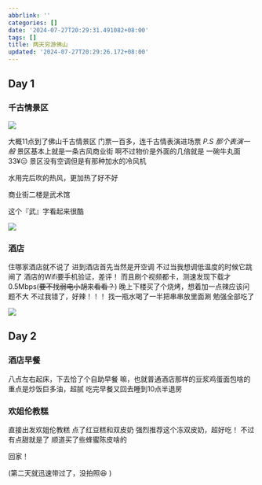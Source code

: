 ```yaml
---
abbrlink: ''
categories: []
date: '2024-07-27T20:29:31.491082+08:00'
tags: []
title: 两天穷游佛山
updated: '2024-07-27T20:29:26.172+08:00'
---
```

## Day 1

### 千古情景区

![](https://bu.dusays.com/2024/07/27/66a4ec0faed70.jpg)

大概11点到了佛山千古情景区
门票一百多，连千古情表演进场票
*P.S 那个表演一般*
景区基本上就是一条古风商业街
啊不过物价是外面的几倍就是
一碗牛丸面33¥😑
景区没有空调但是有那种加水的冷风机

水用完后吹的热风，更加热了好不好


商业街二楼是武术馆

这个『武』字看起来很酷

![](https://bu.dusays.com/2024/07/27/66a4ec0f706ae.jpg)


### 酒店

住哪家酒店就不说了
进到酒店首先当然是开空调
不过当我想调低温度的时候它跳闸了
酒店的Wifi要手机验证，差评！
而且刷个视频都卡，测速发现下载才0.5Mbps(~~要不找弱电小胡来看看？~~)
晚上下楼买了个烧烤，想着加一点辣应该问题不大
不过我错了，好辣！！！
找一瓶水喝了一半把串串放里面涮
勉强全部吃了

![](https://bu.dusays.com/2024/07/27/66a4ed5e3597f.jpg)

## Day 2

### 酒店早餐

八点左右起床，下去恰了个自助早餐
嘛，也就普通酒店那样的豆浆鸡蛋面包啥的
重点是炒饭巨多油，超腻
吃完早餐又回去睡到10点半退房

### 欢姐伦教糕

直接出发欢姐伦教糕
点了红豆糕和双皮奶
强烈推荐这个冻双皮奶，超好吃！
不过有点甜就是了
顺道买了些蜂蜜陈皮啥的


回家！

(第二天就迅速带过了，没拍照😆 )
